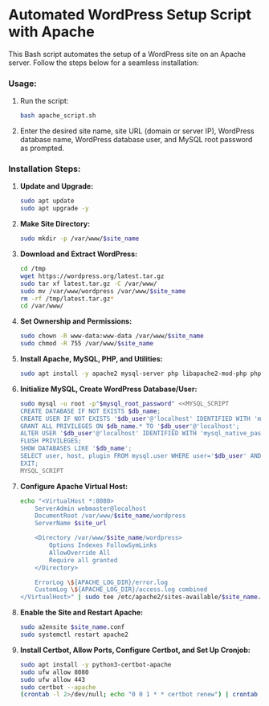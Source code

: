 # Automated WordPress Setup Script with Apache

This Bash script automates the setup of a WordPress site on an Apache server. Follow the steps below for a seamless installation:

### Usage:

1. Run the script:

    ```bash
    bash apache_script.sh
    ```

2. Enter the desired site name, site URL (domain or server IP), WordPress database name, WordPress database user, and MySQL root password as prompted.

### Installation Steps:

1. **Update and Upgrade:**

    ```bash
    sudo apt update
    sudo apt upgrade -y
    ```

2. **Make Site Directory:**

    ```bash
    sudo mkdir -p /var/www/$site_name
    ```

3. **Download and Extract WordPress:**

    ```bash
    cd /tmp
    wget https://wordpress.org/latest.tar.gz
    sudo tar xf latest.tar.gz -C /var/www/
    sudo mv /var/www/wordpress /var/www/$site_name
    rm -rf /tmp/latest.tar.gz*
    cd /var/www/
    ```

4. **Set Ownership and Permissions:**

    ```bash
    sudo chown -R www-data:www-data /var/www/$site_name
    sudo chmod -R 755 /var/www/$site_name
    ```

5. **Install Apache, MySQL, PHP, and Utilities:**

    ```bash
    sudo apt install -y apache2 mysql-server php libapache2-mod-php php-mysql
    ```

6. **Initialize MySQL, Create WordPress Database/User:**

    ```bash
    sudo mysql -u root -p"$mysql_root_password" <<MYSQL_SCRIPT
    CREATE DATABASE IF NOT EXISTS $db_name;
    CREATE USER IF NOT EXISTS '$db_user'@'localhost' IDENTIFIED WITH 'mysql_native_password' BY '$db_password';
    GRANT ALL PRIVILEGES ON $db_name.* TO '$db_user'@'localhost';
    ALTER USER '$db_user'@'localhost' IDENTIFIED WITH 'mysql_native_password' BY '$db_password';
    FLUSH PRIVILEGES;
    SHOW DATABASES LIKE '$db_name';
    SELECT user, host, plugin FROM mysql.user WHERE user='$db_user' AND host='localhost';
    EXIT;
    MYSQL_SCRIPT
    ```

7. **Configure Apache Virtual Host:**

    ```bash
    echo "<VirtualHost *:8080>
        ServerAdmin webmaster@localhost
        DocumentRoot /var/www/$site_name/wordpress
        ServerName $site_url

        <Directory /var/www/$site_name/wordpress>
            Options Indexes FollowSymLinks
            AllowOverride All
            Require all granted
        </Directory>

        ErrorLog \${APACHE_LOG_DIR}/error.log
        CustomLog \${APACHE_LOG_DIR}/access.log combined
    </VirtualHost>" | sudo tee /etc/apache2/sites-available/$site_name.conf
    ```

8. **Enable the Site and Restart Apache:**

    ```bash
    sudo a2ensite $site_name.conf
    sudo systemctl restart apache2
    ```

9. **Install Certbot, Allow Ports, Configure Certbot, and Set Up Cronjob:**

    ```bash
    sudo apt install -y python3-certbot-apache
    sudo ufw allow 8080
    sudo ufw allow 443
    sudo certbot --apache
    (crontab -l 2>/dev/null; echo "0 0 1 * * certbot renew") | crontab -
    ```